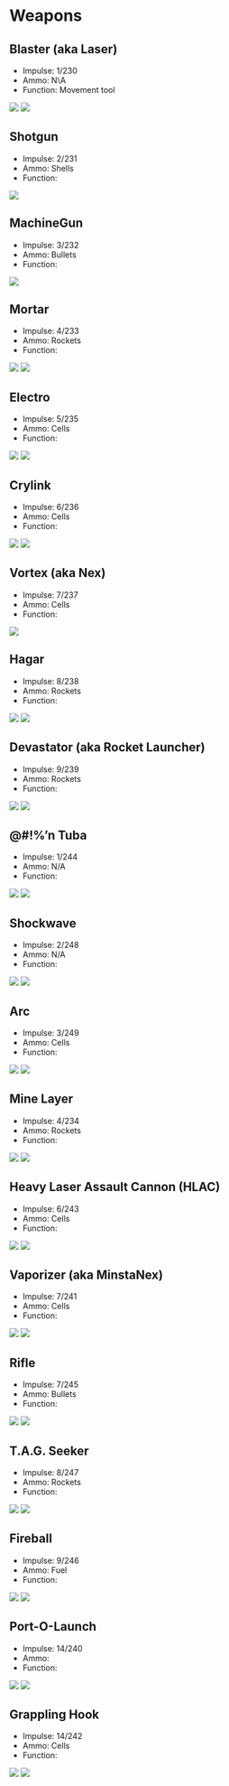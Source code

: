 Weapons
=======

Blaster (aka Laser)
-----

-   Impulse: 1/230
-   Ammo: N\\A
-   Function: Movement tool

![](http://pics.nexuizninjaz.com/images/50zb4clbm5omqz6y9iy6.jpg) ![](http://pics.nexuizninjaz.com/images/et52lu44j7okoihhndn.jpg)

Shotgun
-------

-   Impulse: 2/231
-   Ammo: Shells
-   Function:

![](http://pics.nexuizninjaz.com/images/enzsrkxcf9mmbtp15437.jpg)

MachineGun
-----------

-   Impulse: 3/232
-   Ammo: Bullets
-   Function:

![](http://pics.nexuizninjaz.com/images/5hadyah7vcqloo2d3bm.jpg)

Mortar
------

-   Impulse: 4/233
-   Ammo: Rockets
-   Function:

![](http://pics.nexuizninjaz.com/images/d87cqnfvw08fv904y7bx.jpg) ![](http://pics.nexuizninjaz.com/images/2fnx84s2fa06clf2dc3.jpg)

Electro
-------

-   Impulse: 5/235
-   Ammo: Cells
-   Function:

![](http://pics.nexuizninjaz.com/images/rxki5yxvm5yspt13not.jpg) ![](http://pics.nexuizninjaz.com/images/2g0kkt5xla0rjqfwxjnu.jpg)

Crylink
-------

-   Impulse: 6/236
-   Ammo: Cells
-   Function:

![](http://pics.nexuizninjaz.com/images/t39spy9kk5hvlxvudaqo.jpg) ![](http://pics.nexuizninjaz.com/images/uy9p5w8bwlhm8b8k2mr.jpg)

Vortex (aka Nex)
---

-   Impulse: 7/237
-   Ammo: Cells
-   Function:

![](http://pics.nexuizninjaz.com/images/5g812xez14wu6s117yhp.jpg)

Hagar
-----

-   Impulse: 8/238
-   Ammo: Rockets
-   Function:

![](http://pics.nexuizninjaz.com/images/16wj5v7e8p5stid5hp3w.jpg) ![](http://pics.nexuizninjaz.com/images/r8y92y1j27t7igp9hbje.jpg)

Devastator (aka Rocket Launcher)
---------------

-   Impulse: 9/239
-   Ammo: Rockets
-   Function:

![](http://pics.nexuizninjaz.com/images/8pjbd0b1tc3uzhacafih.jpg) ![](http://pics.nexuizninjaz.com/images/d67rl1y76179orl3t9s.jpg)

@\#!%’n Tuba
------------

-   Impulse: 1/244
-   Ammo: N/A
-   Function:

![](http://pics.nexuizninjaz.com/images/lhd46626ynelcxxe0ydt.jpg) ![](http://pics.nexuizninjaz.com/images/sxsmwgh7plcv7ivuacx.jpg)

Shockwave
----------

-   Impulse: 2/248
-   Ammo: N/A
-   Function:

![](http://pics.nexuizninjaz.com/images/enzsrkxcf9mmbtp15437.jpg) ![](http://pics.nexuizninjaz.com/images/wp0dmhpu9wr3dv75men.jpg)

Arc
----------

-   Impulse: 3/249
-   Ammo: Cells
-   Function:

![](http://pics.nexuizninjaz.com/images/wnzvov3b9ifmkj3v3p5v.jpg) ![](http://pics.nexuizninjaz.com/images/lkyzjkd5f6gx6wx33ahr.jpg)

Mine Layer
----------

-   Impulse: 4/234
-   Ammo: Rockets
-   Function:

![](http://pics.nexuizninjaz.com/images/uwt4dre6rvjxuxbfcdis.jpg) ![](http://pics.nexuizninjaz.com/images/pl2srlpok02x8zu8kfe.jpg)

Heavy Laser Assault Cannon (HLAC)
---------------------------------

-   Impulse: 6/243
-   Ammo: Cells
-   Function:

![](http://pics.nexuizninjaz.com/images/oqcqslhrebsuwamcbsr2.jpg) ![](http://pics.nexuizninjaz.com/images/d1ndvcydn97atrdjkrcg.jpg)

Vaporizer (aka MinstaNex)
---------

-   Impulse: 7/241
-   Ammo: Cells
-   Function:

![](http://pics.nexuizninjaz.com/images/8praunzsu37vutllk55.jpg) ![](http://pics.nexuizninjaz.com/images/vld5zxiwuys46zpygvo.jpg)

Rifle
------------

-   Impulse: 7/245
-   Ammo: Bullets
-   Function:

![](http://pics.nexuizninjaz.com/images/9kulqb3339ido0x9eqxx.jpg) ![](http://pics.nexuizninjaz.com/images/ssg6hdtu38jn9yetz2.jpg)

T.A.G. Seeker
-------------

-   Impulse: 8/247
-   Ammo: Rockets
-   Function:

![](http://pics.nexuizninjaz.com/images/uo9n5c224ws1e91c49d4.jpg) ![](http://pics.nexuizninjaz.com/images/ckh0mg30by9deb9th46v.jpg)

Fireball
--------

-   Impulse: 9/246
-   Ammo: Fuel
-   Function:

![](http://pics.nexuizninjaz.com/images/mps4i1ih6ryvjuz6zyl3.png) ![](http://pics.nexuizninjaz.com/images/b9rz84cu63ph0vdr5x67.jpg)

Port-O-Launch
-------------

-   Impulse: 14/240
-   Ammo:
-   Function:

![](http://pics.nexuizninjaz.com/images/ut32h62fxw63gw1pqcn.jpg) ![](http://pics.nexuizninjaz.com/images/6920poan8rfljg4k8t0w.jpg)

Grappling Hook
--------------

-   Impulse: 14/242
-   Ammo: Cells
-   Function:

![](http://pics.nexuizninjaz.com/images/ndc9ijmd4hntegvy3hk.jpg) ![](http://pics.nexuizninjaz.com/images/by8v66xilbih4mj7l9k.jpg)

